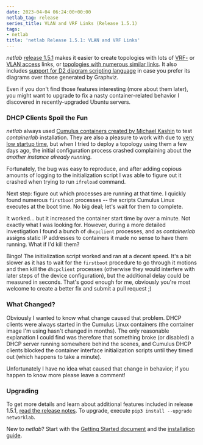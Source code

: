 ```yaml
---
date: 2023-04-04 06:24:00+00:00
netlab_tag: release
series_title: VLAN and VRF Links (Release 1.5.1)
tags:
- netlab
title: 'netlab Release 1.5.1: VLAN and VRF Links'
---
```

_netlab_ [release 1.5.1](https://netlab.tools/release/1.5/#release-1-5-1) makes it easier to create topologies with lots of [VRF-](https://netlab.tools/module/vrf/#module-vrf-links) or [VLAN access](https://netlab.tools/module/vlan/#module-vlan-creating-access-links) links, or [topologies with numerous similar links](https://netlab.tools/links/#link-groups). It also includes [support for D2 diagram scripting language](https://netlab.tools/outputs/d2/) in case you prefer its diagrams over those generated by Graphviz. 

Even if you don't find those features interesting (more about them later), you might want to upgrade to fix a nasty container-related behavior I discovered in recently-upgraded Ubuntu servers.
<!--more-->
### DHCP Clients Spoil the Fun

_netlab_ always used [Cumulus containers created by Michael Kashin](https://github.com/networkop/cx) to test *containerlab* installation. They are also a pleasure to work with due to [very low startup time](https://blog.ipspace.net/2023/02/virtual-device-boot-times.html), but when I tried to deploy a topology using them a few days ago, the initial configuration process crashed complaining about the _another instance already running._

Fortunately, the bug was easy to reproduce, and after adding copious amounts of logging to the initialization script I was able to figure out it crashed when trying to run `ifreload` command.

Next step: figure out which processes are running at that time. I quickly found numerous `firstboot` processes -- the scripts Cumulus Linux executes at the boot time. No big deal; let's wait for them to complete.

It worked... but it increased the container start time by over a minute. Not exactly what I was looking for. However, during a more detailed investigation I found a bunch of `dhcpclient` processes, and as *containerlab* assigns static IP addresses to containers it made no sense to have them running. What if I'd kill them?

Bingo! The initialization script worked and ran at a decent speed. It's a bit slower as it has to wait for the `firstboot` procedure to go through it motions and then kill the `dhcpclient` processes (otherwise they would interfere with later steps of the device configuration), but the additional delay could be measured in seconds. That's good enough for me, obviously you're most welcome to create a better fix and submit a pull request ;)

### What Changed?

Obviously I wanted to know what change caused that problem. DHCP clients were always started in the Cumulus Linux containers (the container image I'm using hasn't changed in months). The only reasonable explanation I could find was therefore that something broke (or disabled) a DHCP server running somewhere behind the scenes, and Cumulus DHCP clients blocked the container interface initialization scripts until they timed out (which happens to take a minute).

Unfortunately I have no idea what caused that change in behavior; if you happen to know more please leave a comment!

### Upgrading

To get more details and learn about additional features included in release 1.5.1, [read the release notes](https://netlab.tools/release/1.5/#release-1-5-1). To upgrade, execute `pip3 install --upgrade networklab`.

New to *netlab*? Start with the [Getting Started document](https://netlab.tools/tutorials/) and the [installation guide](https://netlab.tools/install/).
